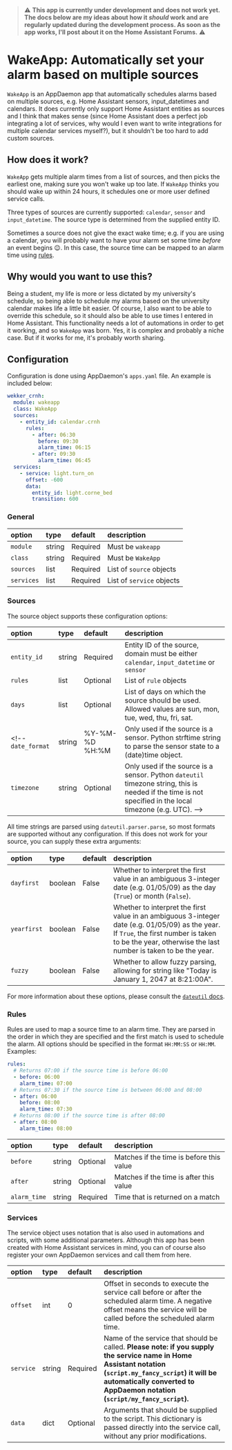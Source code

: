 > :warning: **This app is currently under development and does not work yet. The docs below are my ideas about how it _should_ work and are regularly updated during the development process. As soon as the app works, I'll post about it on the Home Assistant Forums.** :warning: 

# WakeApp: Automatically set your alarm based on multiple sources

`WakeApp` is an AppDaemon app that automatically schedules alarms based on multiple sources, e.g. Home Assistant sensors, input_datetimes and calendars. It does currently only support Home Assistant entities as sources and I think that makes sense (since Home Assistant does a perfect job integrating a lot of services, why would I even want to write integrations for multiple calendar services myself?), but it shouldn't be too hard to add custom sources.

## How does it work?

`WakeApp` gets multiple alarm times from a list of sources, and then picks the earliest one, making sure you won't wake up too late. If `WakeApp` thinks you should wake up within 24 hours, it schedules one or more user defined service calls.

Three types of sources are currently supported: `calendar`, `sensor` and `input_datetime`. The source type is determined from the supplied entity ID.

Sometimes a source does not give the exact wake time; e.g. if you are using a calendar, you will probably want to have your alarm set some time _before_ an event begins :wink:. In this case, the source time can be mapped to an alarm time using [rules](#rules).

## Why would you want to use this?

Being a student, my life is more or less dictated by my university's schedule, so being able to schedule my alarms based on the university calendar makes life a little bit easier. Of course, I also want to be able to override this schedule, so it should also be able to use times I entered in Home Assistant. This functionality needs a lot of automations in order to get it working, and so `WakeApp` was born. Yes, it is complex and probably a niche case. But if it works for me, it's probably worth sharing.

## Configuration

Configuration is done using AppDaemon's `apps.yaml` file. An example is included below:

```yaml
wekker_crnh:
  module: wakeapp
  class: WakeApp
  sources:
    - entity_id: calendar.crnh
      rules:
        - after: 06:30
          before: 09:30
          alarm_time: 06:15
        - after: 09:30
          alarm_time: 06:45
  services:
    - service: light.turn_on
      offset: -600
      data:
        entity_id: light.corne_bed
        transition: 600
```

### General

option | type | default | description
:----- | :--- | :------ | :----------
`module` | string | Required | Must be `wakeapp`
`class` | string | Required | Must be `WakeApp`
`sources` | list | Required | List of `source` objects
`services` | list | Required | List of `service` objects


### Sources

The source object supports these configuration options:

option | type | default | description
:----- | :--- | :------ | :----------
`entity_id` | string | Required | Entity ID of the source, domain must be either `calendar`, `input_datetime` or `sensor`
`rules` | list | Optional | List of `rule` objects
`days` | list | Optional | List of days on which the source should be used. Allowed values are sun, mon, tue, wed, thu, fri, sat.
<!-- `date_format` | string | %Y-%M-%D %H:%M | Only used if the source is a sensor. Python strftime string to parse the sensor state to a (date)time object.
`timezone` | string | Optional | Only used if the source is a sensor. Python `dateutil` timezone string, this is needed if the time is not specified in the local timezone (e.g. UTC). -->

All time strings are parsed using `dateutil.parser.parse`, so most formats are supported without any configuration. If this does not work for your source, you can supply these extra arguments:

option | type | default | description
:----- | :--- | :------ | :----------
`dayfirst` | boolean | False | Whether to interpret the first value in an ambiguous 3-integer date (e.g. 01/05/09) as the day (`True`) or month (`False`).
`yearfirst` | boolean | False | Whether to interpret the first value in an ambiguous 3-integer date (e.g. 01/05/09) as the year. If `True`, the first number is taken to be the year, otherwise the last number is taken to be the year.
`fuzzy` | boolean | False | Whether to allow fuzzy parsing, allowing for string like "Today is January 1, 2047 at 8:21:00A".

For more information about these options, please consult the [`dateutil` docs](https://dateutil.readthedocs.io/en/stable/parser.html#dateutil.parser.parse).

### Rules

Rules are used to map a source time to an alarm time. They are parsed in the order in which they are specified and the first match is used to schedule the alarm. All options should be specified in the format `HH:MM:SS` or `HH:MM`. Examples:

```yaml
rules:
  # Returns 07:00 if the source time is before 06:00
  - before: 06:00
    alarm_time: 07:00
  # Returns 07:30 if the source time is between 06:00 and 08:00
  - after: 06:00
    before: 08:00
    alarm_time: 07:30
  # Returns 08:00 if the source time is after 08:00
  - after: 08:00
    alarm_time: 08:00
```


option | type | default | description
:----- | :--- | :------ | :----------
`before` | string | Optional | Matches if the time is before this value
`after` | string | Optional | Matches if the time is after this value
`alarm_time` | string | Required | Time that is returned on a match

### Services

The service object uses notation that is also used in automations and scripts, with some additional parameters. Although this app has been created with Home Assistant services in mind, you can of course also register your own AppDaemon services and call them from here.

option | type | default | description
:----- | :--- | :------ | :----------
`offset` | int | 0 | Offset in seconds to execute the service call before or after the scheduled alarm time. A negative offset means the service will be called before the scheduled alarm time.
`service` | string | Required | Name of the service that should be called. **Please note: if you supply the service name in Home Assistant notation (`script.my_fancy_script`) it will be automatically converted to AppDaemon notation (`script/my_fancy_script`).**
`data` | dict | Optional | Arguments that should be supplied to the script. This dictionary is passed directly into the service call, without any prior modifications.

 
